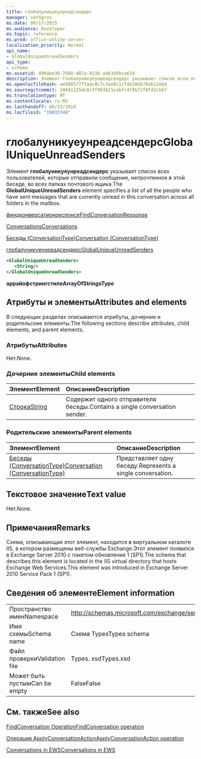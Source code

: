 ```yaml
---
title: глобалуникуеунреадсендерс
manager: sethgros
ms.date: 09/17/2015
ms.audience: Developer
ms.topic: reference
ms.prod: office-online-server
localization_priority: Normal
api_name:
- GlobalUniqueUnreadSenders
api_type:
- schema
ms.assetid: 490abe30-7608-407a-923b-a4b3ddbca610
description: Элемент Глобалуникуеунреадсендерс указывает список всех пользователей, которые отправили сообщение, непрочтенное в этой беседе, во всех папках почтового ящика.
ms.openlocfilehash: ae088577f5aac0c7c3ee9c11fde184b70ab12e64
ms.sourcegitcommit: 34041125dc8c5f993b21cebfc4f8b72f0fd2cb6f
ms.translationtype: MT
ms.contentlocale: ru-RU
ms.lasthandoff: 06/25/2018
ms.locfileid: "19833749"
---
```

# <a name="globaluniqueunreadsenders"></a><span data-ttu-id="b5d46-103">глобалуникуеунреадсендерс</span><span class="sxs-lookup"><span data-stu-id="b5d46-103">GlobalUniqueUnreadSenders</span></span>

<span data-ttu-id="b5d46-104">Элемент **глобалуникуеунреадсендерс** указывает список всех пользователей, которые отправили сообщение, непрочтенное в этой беседе, во всех папках почтового ящика.</span><span class="sxs-lookup"><span data-stu-id="b5d46-104">The **GlobalUniqueUnreadSenders** element specifies a list of all the people who have sent messages that are currently unread in this conversation across all folders in the mailbox.</span></span> 
  
[<span data-ttu-id="b5d46-105">финдконверсатионреспонсе</span><span class="sxs-lookup"><span data-stu-id="b5d46-105">FindConversationResponse</span></span>](findconversationresponse.md)
  
[<span data-ttu-id="b5d46-106">Conversations</span><span class="sxs-lookup"><span data-stu-id="b5d46-106">Conversations</span></span>](conversations-ex15websvcsotherref.md)
  
[<span data-ttu-id="b5d46-107">Беседы (ConversationType)</span><span class="sxs-lookup"><span data-stu-id="b5d46-107">Conversation (ConversationType)</span></span>](conversation-conversationtype.md)
  
[<span data-ttu-id="b5d46-108">глобалуникуеунреадсендерс</span><span class="sxs-lookup"><span data-stu-id="b5d46-108">GlobalUniqueUnreadSenders</span></span>](globaluniqueunreadsenders.md)
  
```XML
<GlobalUniqueUnreadSenders>
   <String/>
</GlobalUniqueUnreadSenders>
```

 <span data-ttu-id="b5d46-109">**аррайофстрингстипе**</span><span class="sxs-lookup"><span data-stu-id="b5d46-109">**ArrayOfStringsType**</span></span>
## <a name="attributes-and-elements"></a><span data-ttu-id="b5d46-110">Атрибуты и элементы</span><span class="sxs-lookup"><span data-stu-id="b5d46-110">Attributes and elements</span></span>

<span data-ttu-id="b5d46-111">В следующих разделах описываются атрибуты, дочерние и родительские элементы.</span><span class="sxs-lookup"><span data-stu-id="b5d46-111">The following sections describe attributes, child elements, and parent elements.</span></span>
  
### <a name="attributes"></a><span data-ttu-id="b5d46-112">Атрибуты</span><span class="sxs-lookup"><span data-stu-id="b5d46-112">Attributes</span></span>

<span data-ttu-id="b5d46-113">Нет.</span><span class="sxs-lookup"><span data-stu-id="b5d46-113">None.</span></span>
  
### <a name="child-elements"></a><span data-ttu-id="b5d46-114">Дочерние элементы</span><span class="sxs-lookup"><span data-stu-id="b5d46-114">Child elements</span></span>

|<span data-ttu-id="b5d46-115">**Элемент**</span><span class="sxs-lookup"><span data-stu-id="b5d46-115">**Element**</span></span>|<span data-ttu-id="b5d46-116">**Описание**</span><span class="sxs-lookup"><span data-stu-id="b5d46-116">**Description**</span></span>|
|:-----|:-----|
|[<span data-ttu-id="b5d46-117">Строка</span><span class="sxs-lookup"><span data-stu-id="b5d46-117">String</span></span>](string.md) <br/> |<span data-ttu-id="b5d46-118">Содержит одного отправителя беседы.</span><span class="sxs-lookup"><span data-stu-id="b5d46-118">Contains a single conversation sender.</span></span>  <br/> |
   
### <a name="parent-elements"></a><span data-ttu-id="b5d46-119">Родительские элементы</span><span class="sxs-lookup"><span data-stu-id="b5d46-119">Parent elements</span></span>

|<span data-ttu-id="b5d46-120">**Элемент**</span><span class="sxs-lookup"><span data-stu-id="b5d46-120">**Element**</span></span>|<span data-ttu-id="b5d46-121">**Описание**</span><span class="sxs-lookup"><span data-stu-id="b5d46-121">**Description**</span></span>|
|:-----|:-----|
|[<span data-ttu-id="b5d46-122">Беседы (ConversationType)</span><span class="sxs-lookup"><span data-stu-id="b5d46-122">Conversation (ConversationType)</span></span>](conversation-conversationtype.md) <br/> |<span data-ttu-id="b5d46-123">Представляет одну беседу.</span><span class="sxs-lookup"><span data-stu-id="b5d46-123">Represents a single conversation.</span></span>  <br/> |
   
## <a name="text-value"></a><span data-ttu-id="b5d46-124">Текстовое значение</span><span class="sxs-lookup"><span data-stu-id="b5d46-124">Text value</span></span>

<span data-ttu-id="b5d46-125">Нет.</span><span class="sxs-lookup"><span data-stu-id="b5d46-125">None.</span></span>
  
## <a name="remarks"></a><span data-ttu-id="b5d46-126">Примечания</span><span class="sxs-lookup"><span data-stu-id="b5d46-126">Remarks</span></span>

<span data-ttu-id="b5d46-127">Схема, описывающая этот элемент, находится в виртуальном каталоге IIS, в котором размещены веб-службы Exchange.Этот элемент появился в Exchange Server 2010 с пакетом обновления 1 (SP1).</span><span class="sxs-lookup"><span data-stu-id="b5d46-127">The schema that describes this element is located in the IIS virtual directory that hosts Exchange Web Services.This element was introduced in Exchange Server 2010 Service Pack 1 (SP1).</span></span>
  
## <a name="element-information"></a><span data-ttu-id="b5d46-128">Сведения об элементе</span><span class="sxs-lookup"><span data-stu-id="b5d46-128">Element information</span></span>

|||
|:-----|:-----|
|<span data-ttu-id="b5d46-129">Пространство имен</span><span class="sxs-lookup"><span data-stu-id="b5d46-129">Namespace</span></span>  <br/> |http://schemas.microsoft.com/exchange/services/2006/types  <br/> |
|<span data-ttu-id="b5d46-130">Имя схемы</span><span class="sxs-lookup"><span data-stu-id="b5d46-130">Schema name</span></span>  <br/> |<span data-ttu-id="b5d46-131">Схема Types</span><span class="sxs-lookup"><span data-stu-id="b5d46-131">Types schema</span></span>  <br/> |
|<span data-ttu-id="b5d46-132">Файл проверки</span><span class="sxs-lookup"><span data-stu-id="b5d46-132">Validation file</span></span>  <br/> |<span data-ttu-id="b5d46-133">Types. xsd</span><span class="sxs-lookup"><span data-stu-id="b5d46-133">Types.xsd</span></span>  <br/> |
|<span data-ttu-id="b5d46-134">Может быть пустым</span><span class="sxs-lookup"><span data-stu-id="b5d46-134">Can be empty</span></span>  <br/> |<span data-ttu-id="b5d46-135">False</span><span class="sxs-lookup"><span data-stu-id="b5d46-135">False</span></span>  <br/> |
   
## <a name="see-also"></a><span data-ttu-id="b5d46-136">См. также</span><span class="sxs-lookup"><span data-stu-id="b5d46-136">See also</span></span>



[<span data-ttu-id="b5d46-137">FindConversation Operation</span><span class="sxs-lookup"><span data-stu-id="b5d46-137">FindConversation operation</span></span>](findconversation-operation.md)
  
[<span data-ttu-id="b5d46-138">Операция ApplyConversationAction</span><span class="sxs-lookup"><span data-stu-id="b5d46-138">ApplyConversationAction operation</span></span>](applyconversationaction-operation.md)


[<span data-ttu-id="b5d46-139">Conversations in EWS</span><span class="sxs-lookup"><span data-stu-id="b5d46-139">Conversations in EWS</span></span>](http://msdn.microsoft.com/library/91e64629-db6c-4c94-9dcb-d386232e8467%28Office.15%29.aspx)

